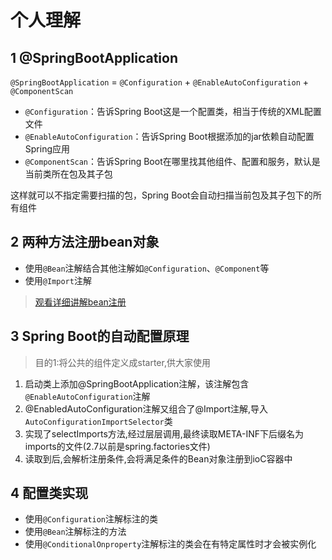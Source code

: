 # 个人理解

## 1 @SpringBootApplication

`@SpringBootApplication` = `@Configuration` + `@EnableAutoConfiguration` + `@ComponentScan`

- `@Configuration`：告诉Spring Boot这是一个配置类，相当于传统的XML配置文件
- `@EnableAutoConfiguration`：告诉Spring Boot根据添加的jar依赖自动配置Spring应用
- `@ComponentScan`：告诉Spring Boot在哪里找其他组件、配置和服务，默认是当前类所在包及其子包

这样就可以不指定需要扫描的包，Spring Boot会自动扫描当前包及其子包下的所有组件

## 2 两种方法注册bean对象

- 使用`@Bean`注解结合其他注解如`@Configuration`、`@Component`等
- 使用`@Import`注解

>[观看详细讲解bean注册](https://www.bilibili.com/video/BV14z4y1N7pg?p=9&spm_id_from=pageDriver&vd_source=e2bd36731c71838c269342f8ba7755d3)

## 3 Spring Boot的自动配置原理

>目的1:将公共的组件定义成starter,供大家使用

1. 启动类上添加@SpringBootApplication注解，该注解包含`@EnableAutoConfiguration`注解
2. @EnabledAutoConfiguration注解又组合了@Import注解,导入`AutoConfigurationImportSelector`类
3. 实现了selectImports方法,经过层层调用,最终读取META-INF下后缀名为imports的文件(2.7以前是spring.factories文件)
4. 读取到后,会解析注册条件,会将满足条件的Bean对象注册到ioC容器中

## 4 配置类实现

- 使用`@Configuration`注解标注的类
- 使用`@Bean`注解标注的方法
- 使用`@ConditionalOnproperty`注解标注的类会在有特定属性时才会被实例化
